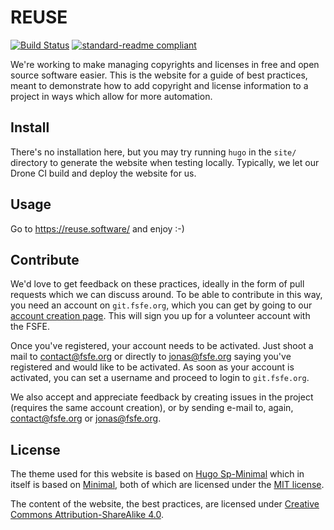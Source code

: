 # REUSE

[![Build Status](https://drone.fsfe.org/api/badges/FSFE/reuse-web/status.svg)](https://drone.fsfe.org/FSFE/reuse-web)
[![standard-readme compliant](https://img.shields.io/badge/readme%20style-standard-brightgreen.svg?style=flat-square)](https://github.com/RichardLitt/standard-readme)

We're working to make managing copyrights and licenses in free and open
source software easier. This is the website for a guide of best practices,
meant to demonstrate how 
to add copyright and license information to a project in ways which allow
for more automation.

## Install

There's no installation here, but you may try running `hugo` in the
`site/` directory to generate the website when testing locally.
Typically, we let our Drone CI build and deploy the website for us.

## Usage

Go to https://reuse.software/ and enjoy :-)

## Contribute

We'd love to get feedback on these practices, ideally in the form
of pull requests which we can discuss around. To be able to contribute
in this way, you need an account on `git.fsfe.org`, which you can
get by going to our [account creation page](https://fsfe.org/fellowship/ams/index.php?ams=register). This will sign you up for a volunteer account with the FSFE.

Once you've registered, your account needs to be activated. Just shoot a mail to <contact@fsfe.org> or directly to <jonas@fsfe.org> saying you've registered and would like to be activated. As soon as your account is activated, you can set a username and proceed to login to `git.fsfe.org`.

We also accept and appreciate feedback by creating issues in the project
(requires the same account creation), or by sending e-mail to, again,
<contact@fsfe.org> or <jonas@fsfe.org>.

## License

The theme used for this website is based on [Hugo Sp-Minimal](https://github.com/eueung/hugo-sp-minimal) which in itself is based on [Minimal](https://github.com/orderedlist/minimal), both of which are licensed under
the [MIT license](https://github.com/eueung/hugo-sp-minimal/blob/master/LICENSE.md).

The content of the website, the best practices, are licensed under [Creative Commons Attribution-ShareAlike 4.0](https://creativecommons.org/licenses/by-sa/4.0).
